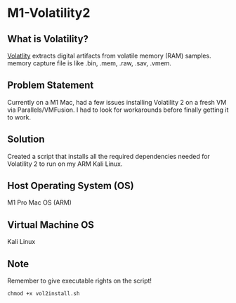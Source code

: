 # M1-Volatility2
## What is Volatility?
[Volatlity](https://github.com/volatilityfoundation/volatility) extracts digital artifacts from volatile memory (RAM) samples. memory capture file is like .bin, .mem, .raw, .sav, .vmem.

## Problem Statement
Currently on a M1 Mac, had a few issues installing Volatility 2 on a fresh VM via Parallels/VMFusion. I had to look for workarounds before finally getting it to work. 
## Solution
Created a script that installs all the required dependencies needed for Volatility 2 to run on my ARM Kali Linux.

## Host Operating System (OS)
M1 Pro Mac OS (ARM)

## Virtual Machine OS
Kali Linux

## Note
Remember to give executable rights on the script!
```shell
chmod +x vol2install.sh
```
